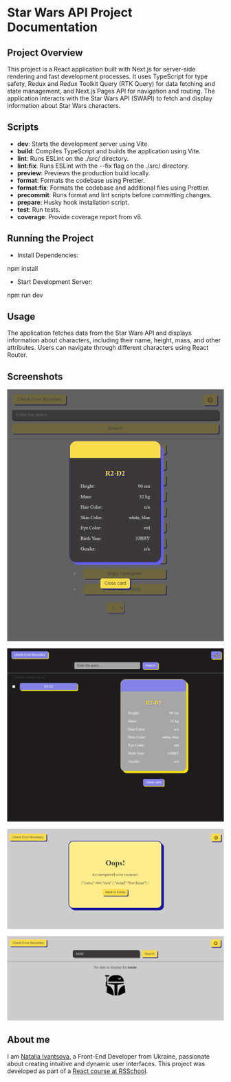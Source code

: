 # Star Wars API Project Documentation

## Project Overview

This project is a React application built with Next.js for server-side rendering and fast development processes. It uses TypeScript for type safety, Redux and Redux Toolkit Query (RTK Query) for data fetching and state management, and Next.js Pages API for navigation and routing. The application interacts with the Star Wars API (SWAPI) to fetch and display information about Star Wars characters.

## Scripts

- **dev**: Starts the development server using Vite.
- **build**: Compiles TypeScript and builds the application using Vite.
- **lint**: Runs ESLint on the ./src/ directory.
- **lint:fix**: Runs ESLint with the --fix flag on the ./src/ directory.
- **preview**: Previews the production build locally.
- **format**: Formats the codebase using Prettier.
- **format:fix**: Formats the codebase and additional files using Prettier.
- **precommit**: Runs format and lint scripts before committing changes.
- **prepare**: Husky hook installation script.
- **test**: Run tests.
- **coverage**: Provide coverage report from v8.

## Running the Project

- Install Dependencies:

npm install

- Start Development Server:

npm run dev

## Usage

The application fetches data from the Star Wars API and displays information about characters, including their name, height, mass, and other attributes. Users can navigate through different characters using React Router.

## Screenshots

![Screenshot mobile view](./src/assets/images/1.png)

![Screenshot tablet view, dark mode](./src/assets/images/2.png)

![Screenshot error fetching data](./src/assets/images/3.png)

![Screenshot wrong search request](./src/assets/images/4.png)

## About me

I am [Natalia Ivantsova](https://github.com/NataliaIv90), a Front-End Developer from Ukraine, passionate about creating intuitive and dynamic user interfaces. This project was developed as part of a [React course at RSSchool](https://rs.school/courses/reactjs).
